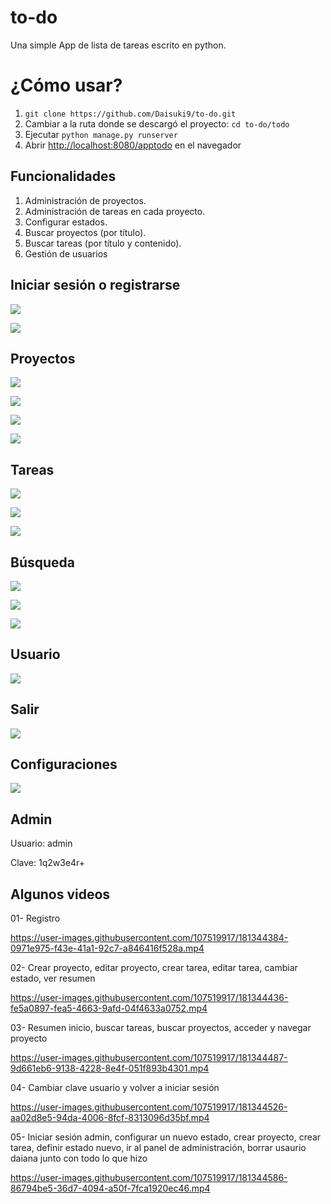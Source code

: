 # to-do
Una simple App de lista de tareas escrito en python.

¿Cómo usar?
==================

1. `git clone https://github.com/Daisuki9/to-do.git`
1. Cambiar a la ruta donde se descargó el proyecto: `cd to-do/todo`
1. Ejecutar `python manage.py runserver`
1. Abrir [http://localhost:8080/apptodo](http://localhost:8080/apptodo) en el navegador

## Funcionalidades

1. Administración de proyectos.
1. Administración de tareas en cada proyecto.
1. Configurar estados.
1. Buscar proyectos (por título).
1. Buscar tareas (por título y contenido).
1. Gestión de usuarios

## Iniciar sesión o registrarse

![](https://github.com/Daisuki9/to-do/blob/master/todo/screenshots/01-login.png)

![](https://github.com/Daisuki9/to-do/blob/master/todo/screenshots/02-registro.png)



## Proyectos

![](https://github.com/Daisuki9/to-do/blob/master/todo/screenshots/03-crear_primer_proyecto.png)

![](https://github.com/Daisuki9/to-do/blob/master/todo/screenshots/04-crear_primer_proyecto_formulario.png)

![](https://github.com/Daisuki9/to-do/blob/master/todo/screenshots/05-lista_proyectos.png)

![](https://github.com/Daisuki9/to-do/blob/master/todo/screenshots/06-detalle_proyecto.png)



## Tareas

![](https://github.com/Daisuki9/to-do/blob/master/todo/screenshots/07-agregar_nueva_tarea.png)

![](https://github.com/Daisuki9/to-do/blob/master/todo/screenshots/08-detalle_proyecto_con_una_tarea.png)

![](https://github.com/Daisuki9/to-do/blob/master/todo/screenshots/09-detalle_proyecto_con_una_tarea_cambio_de_estado.png)



## Búsqueda

![](https://github.com/Daisuki9/to-do/blob/master/todo/screenshots/10-busqueda_proyectos_o_tareas.png)

![](https://github.com/Daisuki9/to-do/blob/master/todo/screenshots/11-resultado_busqueda_tareas.png)

![](https://github.com/Daisuki9/to-do/blob/master/todo/screenshots/12-resultado_busqueda_proyectos.png)



## Usuario

![](https://github.com/Daisuki9/to-do/blob/master/todo/screenshots/13-ediar_perfil.png)



## Salir

![](https://github.com/Daisuki9/to-do/blob/master/todo/screenshots/14-salir.png)



## Configuraciones

![](https://github.com/Daisuki9/to-do/blob/master/todo/screenshots/15-configuraciones_estados_solo_admin.png)



## Admin

Usuario: admin

Clave: 1q2w3e4r+


## Algunos videos

01- Registro

https://user-images.githubusercontent.com/107519917/181344384-0971e975-f43e-41a1-92c7-a846416f528a.mp4




02- Crear proyecto, editar proyecto, crear tarea, editar tarea, cambiar estado, ver resumen

https://user-images.githubusercontent.com/107519917/181344436-fe5a0897-fea5-4663-9afd-04f4633a0752.mp4




03- Resumen inicio, buscar tareas, buscar proyectos, acceder y navegar proyecto

https://user-images.githubusercontent.com/107519917/181344487-9d661eb6-9138-4228-8e4f-051f893b4301.mp4




04- Cambiar clave usuario y volver a iniciar sesión

https://user-images.githubusercontent.com/107519917/181344526-aa02d8e5-94da-4006-8fcf-8313096d35bf.mp4




05- Iniciar sesión admin, configurar un nuevo estado, crear proyecto, crear tarea, definir estado nuevo, ir al panel de administración, borrar usaurio daiana junto con todo lo que hizo

https://user-images.githubusercontent.com/107519917/181344586-86794be5-36d7-4094-a50f-7fca1920ec46.mp4



